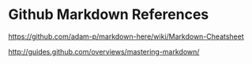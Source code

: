 Github Markdown References
===========================


https://github.com/adam-p/markdown-here/wiki/Markdown-Cheatsheet

http://guides.github.com/overviews/mastering-markdown/
